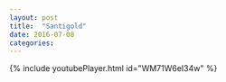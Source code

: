 ```yaml
---
layout: post
title:  "Santigold"
date: 2016-07-08
categories:
---
```

{% include youtubePlayer.html id="WM71W6eI34w" %}
